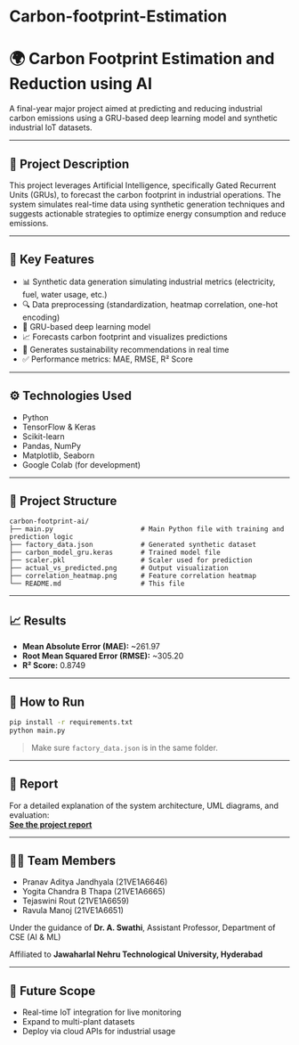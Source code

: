 # Carbon-footprint-Estimation
# 🌍 Carbon Footprint Estimation and Reduction using AI

A final-year major project aimed at predicting and reducing industrial carbon emissions using a GRU-based deep learning model and synthetic industrial IoT datasets.

---

## 📘 Project Description

This project leverages Artificial Intelligence, specifically Gated Recurrent Units (GRUs), to forecast the carbon footprint in industrial operations. The system simulates real-time data using synthetic generation techniques and suggests actionable strategies to optimize energy consumption and reduce emissions.

---

## 🧠 Key Features

- 📊 Synthetic data generation simulating industrial metrics (electricity, fuel, water usage, etc.)
- 🔍 Data preprocessing (standardization, heatmap correlation, one-hot encoding)
- 🧠 GRU-based deep learning model
- 📈 Forecasts carbon footprint and visualizes predictions
- 🧾 Generates sustainability recommendations in real time
- ✅ Performance metrics: MAE, RMSE, R² Score

---

## ⚙️ Technologies Used

- Python
- TensorFlow & Keras
- Scikit-learn
- Pandas, NumPy
- Matplotlib, Seaborn
- Google Colab (for development)

---

## 📂 Project Structure

```
carbon-footprint-ai/
├── main.py                      # Main Python file with training and prediction logic
├── factory_data.json            # Generated synthetic dataset
├── carbon_model_gru.keras       # Trained model file
├── scaler.pkl                   # Scaler used for prediction
├── actual_vs_predicted.png      # Output visualization
├── correlation_heatmap.png      # Feature correlation heatmap
└── README.md                    # This file
```

---

## 📈 Results

- **Mean Absolute Error (MAE):** ~261.97  
- **Root Mean Squared Error (RMSE):** ~305.20  
- **R² Score:** 0.8749

---

## 🚀 How to Run

```bash
pip install -r requirements.txt
python main.py
```

> Make sure `factory_data.json` is in the same folder.

---

## 📄 Report

For a detailed explanation of the system architecture, UML diagrams, and evaluation:  
**[See the project report](./report.pdf)**

---

## 👨‍💻 Team Members

- Pranav Aditya Jandhyala (21VE1A6646)  
- Yogita Chandra B Thapa (21VE1A6665)  
- Tejaswini Rout (21VE1A6659)  
- Ravula Manoj (21VE1A6651)

Under the guidance of **Dr. A. Swathi**, Assistant Professor, Department of CSE (AI & ML)

Affiliated to **Jawaharlal Nehru Technological University, Hyderabad**

---

## 🌱 Future Scope

- Real-time IoT integration for live monitoring  
- Expand to multi-plant datasets  
- Deploy via cloud APIs for industrial usage  
